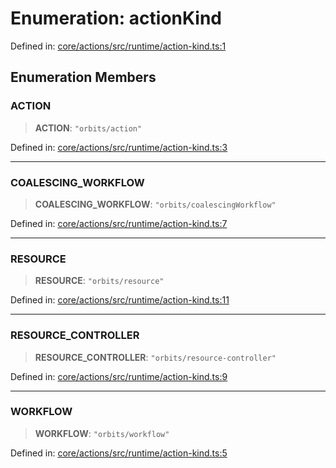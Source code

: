 # Enumeration: actionKind

Defined in: [core/actions/src/runtime/action-kind.ts:1](https://github.com/LaWebcapsule/orbits/blob/6895cda59136b41404e10b621a12b265954f126a/core/actions/src/runtime/action-kind.ts#L1)

## Enumeration Members

### ACTION

> **ACTION**: `"orbits/action"`

Defined in: [core/actions/src/runtime/action-kind.ts:3](https://github.com/LaWebcapsule/orbits/blob/6895cda59136b41404e10b621a12b265954f126a/core/actions/src/runtime/action-kind.ts#L3)

***

### COALESCING\_WORKFLOW

> **COALESCING\_WORKFLOW**: `"orbits/coalescingWorkflow"`

Defined in: [core/actions/src/runtime/action-kind.ts:7](https://github.com/LaWebcapsule/orbits/blob/6895cda59136b41404e10b621a12b265954f126a/core/actions/src/runtime/action-kind.ts#L7)

***

### RESOURCE

> **RESOURCE**: `"orbits/resource"`

Defined in: [core/actions/src/runtime/action-kind.ts:11](https://github.com/LaWebcapsule/orbits/blob/6895cda59136b41404e10b621a12b265954f126a/core/actions/src/runtime/action-kind.ts#L11)

***

### RESOURCE\_CONTROLLER

> **RESOURCE\_CONTROLLER**: `"orbits/resource-controller"`

Defined in: [core/actions/src/runtime/action-kind.ts:9](https://github.com/LaWebcapsule/orbits/blob/6895cda59136b41404e10b621a12b265954f126a/core/actions/src/runtime/action-kind.ts#L9)

***

### WORKFLOW

> **WORKFLOW**: `"orbits/workflow"`

Defined in: [core/actions/src/runtime/action-kind.ts:5](https://github.com/LaWebcapsule/orbits/blob/6895cda59136b41404e10b621a12b265954f126a/core/actions/src/runtime/action-kind.ts#L5)
